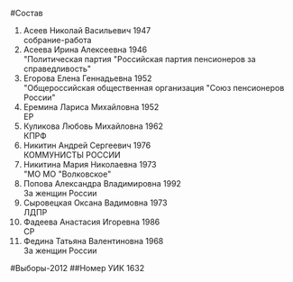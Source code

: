 #Состав
1. Асеев Николай Васильевич 1947   
    собрание-работа
2. Асеева Ирина Алексеевна 1946   
    "Политическая партия "Российская партия пенсионеров за справедливость"
3. Егорова Елена Геннадьевна 1952   
    "Общероссийская общественная организация "Союз пенсионеров России"
4. Еремина Лариса Михайловна 1952   
    ЕР
5. Куликова Любовь Михайловна 1962   
    КПРФ
6. Никитин Андрей Сергеевич 1976   
    КОММУНИСТЫ РОССИИ
7. Никитина Мария Николаевна 1973   
    "МО МО "Волковское"
8. Попова Александра Владимировна 1992   
    За женщин России
9. Сыровецкая Оксана Вадимовна 1973   
    ЛДПР
10. Фадеева Анастасия Игоревна 1986   
    СР
11. Федина Татьяна Валентиновна 1968   
    За женщин России

#Выборы-2012
##Номер УИК
1632